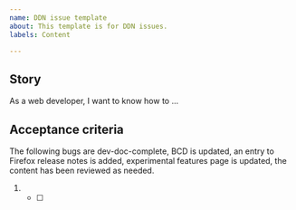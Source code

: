 ```yaml
---
name: DDN issue template
about: This template is for DDN issues.
labels: Content

---
```


## Story

As a web developer, I want to know how to ...

## Acceptance criteria

The following bugs are dev-doc-complete, BCD is updated, an entry to Firefox release notes is added, experimental features page is updated, the content has been reviewed as needed.

1. - [ ]